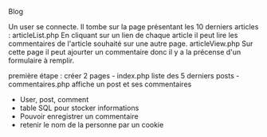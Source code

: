 Blog 

Un user se connecte.
Il tombe sur la page présentant les 10 derniers articles : articleList.php
En cliquant sur un lien de chaque article il peut lire les commentaires de l'article souhaité sur une autre page. articleView.php
Sur cette page il peut ajourter un commentaire donc il y a la précense d'un formulaire à remplir.



première étape : 
créer 2 pages
    - index.php liste des 5 derniers posts
    - commentaires.php affiche un post et ses commentaires
- User, post, comment
- table SQL pour stocker informations
- Pouvoir enregistrer un commentaire
- retenir le nom de la personne par un cookie


